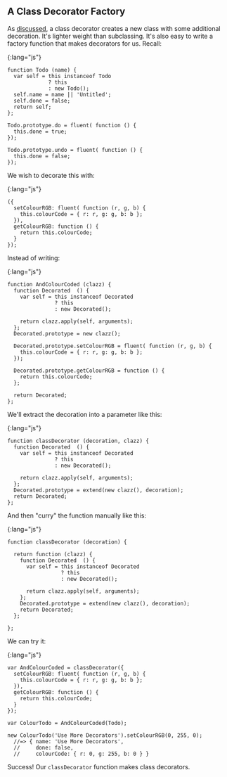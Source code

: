 ## A Class Decorator Factory

As [discussed](#class-decorators), a class decorator creates a new class with some additional decoration. It's lighter weight than subclassing. It's also easy to write a factory function that makes decorators for us. Recall:

{:lang="js"}
~~~~~~~~
function Todo (name) {
  var self = this instanceof Todo
             ? this
             : new Todo();
  self.name = name || 'Untitled';
  self.done = false;
  return self;
};

Todo.prototype.do = fluent( function () {
  this.done = true;
});

Todo.prototype.undo = fluent( function () {
  this.done = false;
});
~~~~~~~~

We wish to decorate this with:

{:lang="js"}
~~~~~~~~
({
  setColourRGB: fluent( function (r, g, b) {
    this.colourCode = { r: r, g: g, b: b };
  }),
  getColourRGB: function () {
    return this.colourCode;
  }
});
~~~~~~~~

Instead of writing:

{:lang="js"}
~~~~~~~~
function AndColourCoded (clazz) {
  function Decorated  () {
    var self = this instanceof Decorated
               ? this
               : new Decorated();

    return clazz.apply(self, arguments);
  };
  Decorated.prototype = new clazz();

  Decorated.prototype.setColourRGB = fluent( function (r, g, b) {
    this.colourCode = { r: r, g: g, b: b };
  });

  Decorated.prototype.getColourRGB = function () {
    return this.colourCode;
  };

  return Decorated;
};
~~~~~~~~

We'll extract the decoration into a parameter like this:

{:lang="js"}
~~~~~~~~
function classDecorator (decoration, clazz) {
  function Decorated  () {
    var self = this instanceof Decorated
               ? this
               : new Decorated();

    return clazz.apply(self, arguments);
  };
  Decorated.prototype = extend(new clazz(), decoration);
  return Decorated;
};
~~~~~~~~

And then "curry" the function manually like this:

{:lang="js"}
~~~~~~~~
function classDecorator (decoration) {

  return function (clazz) {
    function Decorated  () {
      var self = this instanceof Decorated
                 ? this
                 : new Decorated();

      return clazz.apply(self, arguments);
    };
    Decorated.prototype = extend(new clazz(), decoration);
    return Decorated;
  };

};
~~~~~~~~

We can try it:

{:lang="js"}
~~~~~~~~
var AndColourCoded = classDecorator({
  setColourRGB: fluent( function (r, g, b) {
    this.colourCode = { r: r, g: g, b: b };
  }),
  getColourRGB: function () {
    return this.colourCode;
  }
});

var ColourTodo = AndColourCoded(Todo);

new ColourTodo('Use More Decorators').setColourRGB(0, 255, 0);
  //=> { name: 'Use More Decorators',
  //     done: false,
  //     colourCode: { r: 0, g: 255, b: 0 } }
~~~~~~~~

Success! Our `classDecorator` function makes class decorators.
